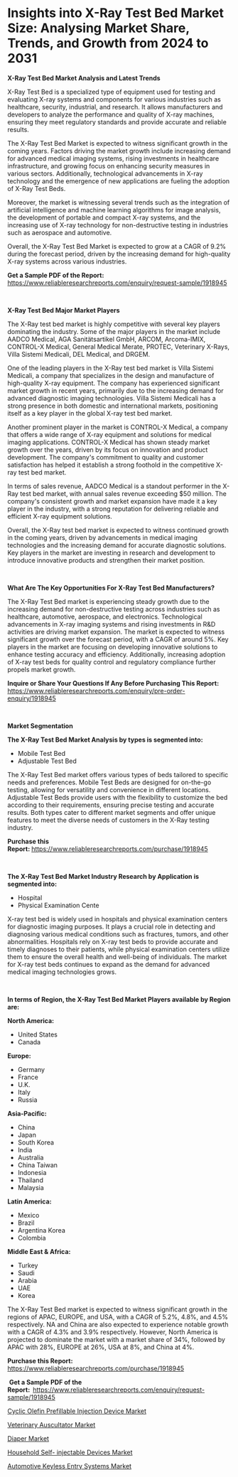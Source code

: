 <p><h1>Insights into X-Ray Test Bed Market Size: Analysing Market Share, Trends, and Growth from 2024 to 2031</h1></p><p><strong>X-Ray Test Bed Market Analysis and Latest Trends</strong></p>
<p><p>X-Ray Test Bed is a specialized type of equipment used for testing and evaluating X-ray systems and components for various industries such as healthcare, security, industrial, and research. It allows manufacturers and developers to analyze the performance and quality of X-ray machines, ensuring they meet regulatory standards and provide accurate and reliable results.</p><p>The X-Ray Test Bed Market is expected to witness significant growth in the coming years. Factors driving the market growth include increasing demand for advanced medical imaging systems, rising investments in healthcare infrastructure, and growing focus on enhancing security measures in various sectors. Additionally, technological advancements in X-ray technology and the emergence of new applications are fueling the adoption of X-Ray Test Beds.</p><p>Moreover, the market is witnessing several trends such as the integration of artificial intelligence and machine learning algorithms for image analysis, the development of portable and compact X-ray systems, and the increasing use of X-ray technology for non-destructive testing in industries such as aerospace and automotive.</p><p>Overall, the X-Ray Test Bed Market is expected to grow at a CAGR of 9.2% during the forecast period, driven by the increasing demand for high-quality X-ray systems across various industries.</p></p>
<p><strong>Get a Sample PDF of the Report:&nbsp;</strong> <a href="https://www.reliableresearchreports.com/enquiry/request-sample/1918945">https://www.reliableresearchreports.com/enquiry/request-sample/1918945</a></p>
<p>&nbsp;</p>
<p><strong>X-Ray Test Bed Major Market Players</strong></p>
<p><p>The X-Ray test bed market is highly competitive with several key players dominating the industry. Some of the major players in the market include AADCO Medical, AGA Sanitätsartikel GmbH, ARCOM, Arcoma-IMIX, CONTROL-X Medical, General Medical Merate, PROTEC, Veterinary X-Rays, Villa Sistemi Medicali, DEL Medical, and DRGEM.</p><p>One of the leading players in the X-Ray test bed market is Villa Sistemi Medicali, a company that specializes in the design and manufacture of high-quality X-ray equipment. The company has experienced significant market growth in recent years, primarily due to the increasing demand for advanced diagnostic imaging technologies. Villa Sistemi Medicali has a strong presence in both domestic and international markets, positioning itself as a key player in the global X-ray test bed market.</p><p>Another prominent player in the market is CONTROL-X Medical, a company that offers a wide range of X-ray equipment and solutions for medical imaging applications. CONTROL-X Medical has shown steady market growth over the years, driven by its focus on innovation and product development. The company's commitment to quality and customer satisfaction has helped it establish a strong foothold in the competitive X-ray test bed market.</p><p>In terms of sales revenue, AADCO Medical is a standout performer in the X-Ray test bed market, with annual sales revenue exceeding $50 million. The company's consistent growth and market expansion have made it a key player in the industry, with a strong reputation for delivering reliable and efficient X-ray equipment solutions.</p><p>Overall, the X-Ray test bed market is expected to witness continued growth in the coming years, driven by advancements in medical imaging technologies and the increasing demand for accurate diagnostic solutions. Key players in the market are investing in research and development to introduce innovative products and strengthen their market position.</p></p>
<p>&nbsp;</p>
<p><strong>What Are The Key Opportunities For X-Ray Test Bed Manufacturers?</strong></p>
<p><p>The X-Ray Test Bed market is experiencing steady growth due to the increasing demand for non-destructive testing across industries such as healthcare, automotive, aerospace, and electronics. Technological advancements in X-ray imaging systems and rising investments in R&D activities are driving market expansion. The market is expected to witness significant growth over the forecast period, with a CAGR of around 5%. Key players in the market are focusing on developing innovative solutions to enhance testing accuracy and efficiency. Additionally, increasing adoption of X-ray test beds for quality control and regulatory compliance further propels market growth.</p></p>
<p><strong>Inquire or Share Your Questions If Any Before Purchasing This Report:</strong> <a href="https://www.reliableresearchreports.com/enquiry/pre-order-enquiry/1918945">https://www.reliableresearchreports.com/enquiry/pre-order-enquiry/1918945</a></p>
<p>&nbsp;</p>
<p><strong>Market Segmentation</strong></p>
<p><strong>The X-Ray Test Bed Market Analysis by types is segmented into:</strong></p>
<p><ul><li>Mobile Test Bed</li><li>Adjustable Test Bed</li></ul></p>
<p><p>The X-Ray Test Bed market offers various types of beds tailored to specific needs and preferences. Mobile Test Beds are designed for on-the-go testing, allowing for versatility and convenience in different locations. Adjustable Test Beds provide users with the flexibility to customize the bed according to their requirements, ensuring precise testing and accurate results. Both types cater to different market segments and offer unique features to meet the diverse needs of customers in the X-Ray testing industry.</p></p>
<p><strong>Purchase this Report:&nbsp;</strong><a href="https://www.reliableresearchreports.com/purchase/1918945">https://www.reliableresearchreports.com/purchase/1918945</a></p>
<p>&nbsp;</p>
<p><strong>The X-Ray Test Bed Market Industry Research by Application is segmented into:</strong></p>
<p><ul><li>Hospital</li><li>Physical Examination Cente</li></ul></p>
<p><p>X-ray test bed is widely used in hospitals and physical examination centers for diagnostic imaging purposes. It plays a crucial role in detecting and diagnosing various medical conditions such as fractures, tumors, and other abnormalities. Hospitals rely on X-ray test beds to provide accurate and timely diagnoses to their patients, while physical examination centers utilize them to ensure the overall health and well-being of individuals. The market for X-ray test beds continues to expand as the demand for advanced medical imaging technologies grows.</p></p>
<p>&nbsp;</p>
<p><strong>In terms of Region, the X-Ray Test Bed Market Players available by Region are:</strong></p>
<p>
    <p> <strong> North America: </strong>
        <ul>
            <li>United States</li>
            <li>Canada</li>
        </ul>
        </p> 
    <p> <strong> Europe: </strong>
        <ul>
            <li>Germany</li>
            <li>France</li>
            <li>U.K.</li>
            <li>Italy</li>
            <li>Russia</li>
        </ul>
        </p> 
    <p> <strong> Asia-Pacific: </strong>
        <ul>
            <li>China</li>
            <li>Japan</li>
            <li>South Korea</li>
            <li>India</li>
            <li>Australia</li>
            <li>China Taiwan</li>
            <li>Indonesia</li>
            <li>Thailand</li>
            <li>Malaysia</li>
        </ul>
        </p> 
    <p> <strong> Latin America: </strong>
        <ul>
            <li>Mexico</li>
            <li>Brazil</li>
            <li>Argentina Korea</li>
            <li>Colombia</li>
        </ul>
        </p> 
    <p> <strong> Middle East & Africa: </strong>
        <ul>
            <li>Turkey</li>
            <li>Saudi</li>
            <li>Arabia</li>
            <li>UAE</li>
            <li>Korea</li>
        </ul>
    </p>
    </p>
<p><p>The X-Ray Test Bed market is expected to witness significant growth in the regions of APAC, EUROPE, and USA, with a CAGR of 5.2%, 4.8%, and 4.5% respectively. NA and China are also expected to experience notable growth with a CAGR of 4.3% and 3.9% respectively. However, North America is projected to dominate the market with a market share of 34%, followed by APAC with 28%, EUROPE at 26%, USA at 8%, and China at 4%.</p></p>
<p><strong>Purchase this Report: </strong><a href="https://www.reliableresearchreports.com/purchase/1918945">https://www.reliableresearchreports.com/purchase/1918945</a></p>
<p>&nbsp;<strong>Get a Sample PDF of the Report:&nbsp;&nbsp;</strong><a href="https://www.reliableresearchreports.com/enquiry/request-sample/1918945">https://www.reliableresearchreports.com/enquiry/request-sample/1918945</a></p>
<p><strong></strong></p>
<p><p><a href="https://noble-drawer-34c.notion.site/Cyclic-Olefin-Prefillable-Injection-Device-Market-Research-Report-The-Key-To-Successful-Business-St-caadeb51e9a34a979c8a0d3ee6a4bb91">Cyclic Olefin Prefillable Injection Device Market</a></p><p><a href="https://github.com/yemakinde/Market-Research-Report-List-1/blob/main/veterinary-auscultator-market.md">Veterinary Auscultator Market</a></p><p><a href="https://view.publitas.com/reportprime-1/diaper-market-research-report-the-key-to-successful-business-strategy-forecasted-for-period-from-2024-2031/">Diaper Market</a></p><p><a href="https://three-jumbo-f6d.notion.site/Household-Self-injectable-Devices-Market-Size-and-Examines-its-Market-Scope-with-a-Primary-Focus--aad6d76538c5430d8f6e6afe255ba556">Household Self- injectable Devices Market</a></p><p><a href="https://view.publitas.com/reportprime-1/automotive-keyless-entry-systems-market-analysis-examines-its-scope-on-growth-opportunities-and-forecasted-trends-spanning-from-2024-to-2031/">Automotive Keyless Entry Systems Market</a></p></p>